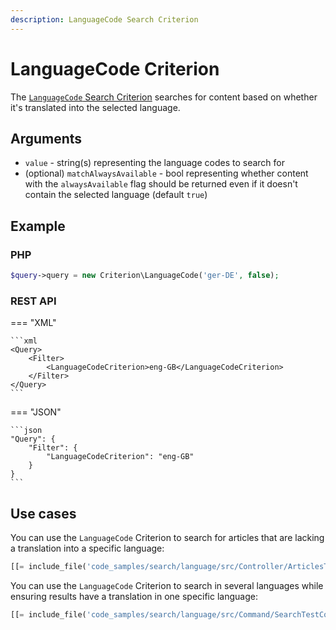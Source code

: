```yaml
---
description: LanguageCode Search Criterion
---
```


# LanguageCode Criterion

The [`LanguageCode` Search Criterion](/api/php_api/php_api_reference/classes/Ibexa-Contracts-Core-Repository-Values-Content-Query-Criterion-Location.html) searches for content based on whether it's translated into the selected language.

## Arguments

- `value` - string(s) representing the language codes to search for
- (optional) `matchAlwaysAvailable` - bool representing whether content with the `alwaysAvailable` flag should be returned even if it doesn't contain the selected language (default `true`)

## Example

### PHP

``` php
$query->query = new Criterion\LanguageCode('ger-DE', false);
```

### REST API

=== "XML"

    ```xml
    <Query>
        <Filter>
            <LanguageCodeCriterion>eng-GB</LanguageCodeCriterion>
        </Filter>
    </Query>
    ```

=== "JSON"

    ```json
    "Query": {
        "Filter": {
            "LanguageCodeCriterion": "eng-GB"
        }
    }
    ```

## Use cases

You can use the `LanguageCode` Criterion to search for articles that are lacking a translation
into a specific language:

``` php hl_lines="5"
[[= include_file('code_samples/search/language/src/Controller/ArticlesToTranslateController.php', 24, 41) =]]
```

You can use the `LanguageCode` Criterion to search in
several languages while ensuring results have a translation in one specific language:

``` php hl_lines="3 6"
[[= include_file('code_samples/search/language/src/Command/SearchTestCommand.php', 35, 47) =]]
```
